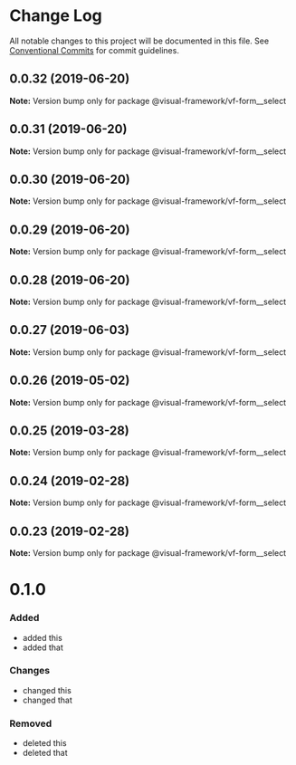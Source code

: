 # Change Log

All notable changes to this project will be documented in this file.
See [Conventional Commits](https://conventionalcommits.org) for commit guidelines.

## 0.0.32 (2019-06-20)

**Note:** Version bump only for package @visual-framework/vf-form__select





## 0.0.31 (2019-06-20)

**Note:** Version bump only for package @visual-framework/vf-form__select





## 0.0.30 (2019-06-20)

**Note:** Version bump only for package @visual-framework/vf-form__select





## 0.0.29 (2019-06-20)

**Note:** Version bump only for package @visual-framework/vf-form__select





## 0.0.28 (2019-06-20)

**Note:** Version bump only for package @visual-framework/vf-form__select





## 0.0.27 (2019-06-03)

**Note:** Version bump only for package @visual-framework/vf-form__select





## 0.0.26 (2019-05-02)

**Note:** Version bump only for package @visual-framework/vf-form__select





## 0.0.25 (2019-03-28)

**Note:** Version bump only for package @visual-framework/vf-form__select





## 0.0.24 (2019-02-28)

**Note:** Version bump only for package @visual-framework/vf-form__select





## 0.0.23 (2019-02-28)

**Note:** Version bump only for package @visual-framework/vf-form__select





# 0.1.0

### Added
- added this
- added that

### Changes

- changed this
- changed that

### Removed

- deleted this
- deleted that
